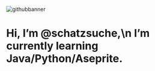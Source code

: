 
![githubbanner](https://github.com/user-attachments/assets/ba32a211-aeaf-41a6-a78b-3df54aa2f738)


<html> <h1> Hi, I’m @schatzsuche,\n I’m currently learning Java/Python/Aseprite. <h1/> </h1></html>
<!---
schatzsuche/schatzsuche is a ✨ special ✨ repository because its `README.md` (this file) appears on your GitHub profile.
You can click the Preview link to take a look at your changes.
--->
